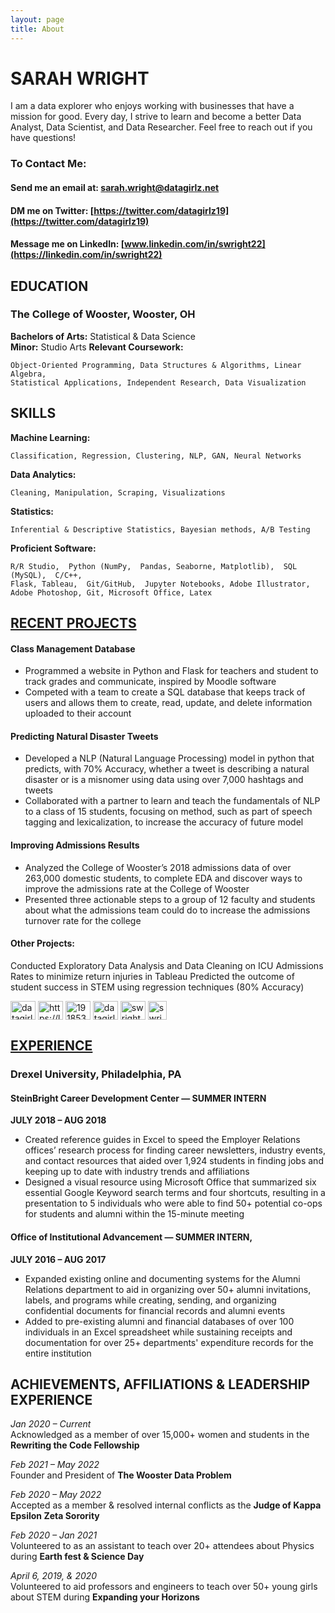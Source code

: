 ```yaml
---
layout: page
title: About
---
```


# SARAH **WRIGHT**
I am a data explorer who enjoys working with businesses that have a mission for good. Every day, I strive to learn and become a better Data Analyst, Data Scientist, and Data Researcher. Feel free to reach out if you have questions! 
### To Contact Me:
#### Send me an email at: [sarah.wright@datagirlz.net](sarah.wright@datagirlz.net)
####  DM me on Twitter: [https://twitter.com/datagirlz19](https://twitter.com/datagirlz19)
####  Message me on LinkedIn: [www.linkedin.com/in/swright22](https://linkedin.com/in/swright22)


## EDUCATION
### The College of Wooster, Wooster, OH                                                                                     
**Bachelors of Arts:** Statistical & Data Science                                                                
**Minor:** Studio Arts
**Relevant Coursework:** 

    Object-Oriented Programming, Data Structures & Algorithms, Linear Algebra, 
    Statistical Applications, Independent Research, Data Visualization

## SKILLS
**Machine Learning:** 

    Classification, Regression, Clustering, NLP, GAN, Neural Networks
**Data Analytics:** 

    Cleaning, Manipulation, Scraping, Visualizations
**Statistics:** 

    Inferential & Descriptive Statistics, Bayesian methods, A/B Testing
**Proficient Software:** 

    R/R Studio,  Python (NumPy,  Pandas, Seaborne, Matplotlib),  SQL (MySQL),  C/C++,  
    Flask, Tableau,  Git/GitHub,  Jupyter Notebooks, Adobe Illustrator, 
    Adobe Photoshop, Git, Microsoft Office, Latex

## [RECENT PROJECTS](datagirlz.net)

#### Class Management Database                                           
* Programmed a website in Python and Flask for teachers and student to track grades and communicate, inspired by Moodle software
* Competed with a team to create a SQL database that keeps track of users and allows them to create, read, update, and delete information uploaded to their account


#### Predicting Natural Disaster Tweets                                                   
* Developed a NLP (Natural Language Processing) model in python that predicts, with 70% Accuracy, whether a tweet is describing a natural disaster or is a misnomer using data using over 7,000 hashtags and tweets
* Collaborated with a partner to learn and teach the fundamentals of NLP to a class of 15 students, focusing on method, such as part of speech tagging and lexicalization, to increase the accuracy of future model


#### Improving Admissions Results                                          
* Analyzed the College of Wooster’s 2018 admissions data of over 263,000 domestic students, to complete EDA and discover ways to improve the admissions rate at the College of Wooster  
* Presented three actionable steps to a group of 12 faculty and students about what the admissions team could do to increase the admissions turnover rate for the college


#### Other Projects: 
Conducted Exploratory Data Analysis and Data Cleaning on ICU Admissions Rates to minimize return injuries in Tableau 
Predicted the outcome of student success in STEM using regression techniques (80% Accuracy)                


<a href="https://twitter.com/datagirlz19" target="blank"><img align="center" src="https://raw.githubusercontent.com/rahuldkjain/github-profile-readme-generator/master/src/images/icons/Social/twitter.svg" alt="datagirlz19" height="30" width="40" /></a>
<a href="https://linkedin.com/in/swright22" target="blank"><img align="center" src="https://raw.githubusercontent.com/rahuldkjain/github-profile-readme-generator/master/src/images/icons/Social/linked-in-alt.svg" alt="https://linkedin.com/in/swright22" height="30" width="40" /></a>
<a href="https://stackoverflow.com/users/19185336" target="blank"><img align="center" src="https://raw.githubusercontent.com/rahuldkjain/github-profile-readme-generator/master/src/images/icons/Social/stack-overflow.svg" alt="19185336" height="30" width="40" /></a>
<a href="https://kaggle.com/datagirlz19" target="blank"><img align="center" src="https://raw.githubusercontent.com/rahuldkjain/github-profile-readme-generator/master/src/images/icons/Social/kaggle.svg" alt="datagirlz19" height="30" width="40" /></a>
<a href="https://www.hackerrank.com/swright22" target="blank"><img align="center" src="https://raw.githubusercontent.com/rahuldkjain/github-profile-readme-generator/master/src/images/icons/Social/hackerrank.svg" alt="swright22" height="30" width="40" /></a>
<a href="https://public.tableau.com/app/profile/datagirlz19" target="blank"><img align="center" src="https://www.tableau.com/sites/default/files/2022-04/TableauLogo_RGB.png" alt="swright22" height="30" /></a>


## [EXPERIENCE](https://www.linkedin.com/in/swright22)
### Drexel University, Philadelphia, PA
#### SteinBright Career Development Center — SUMMER INTERN                                                        
**JULY 2018 – AUG 2018**

* Created reference guides in Excel to speed the Employer Relations offices’ research process for finding career newsletters, industry events, and contact resources that aided over 1,924 students in finding jobs and keeping up to date with industry trends and affiliations
* Designed a visual resource using Microsoft Office  that summarized six essential Google Keyword search terms and four shortcuts, resulting in a presentation to 5 individuals who were able to find 50+ potential co-ops for students and alumni within the 15-minute meeting

#### Office of Institutional Advancement  — SUMMER INTERN,                                                                    
**JULY 2016 – AUG 2017**

* Expanded existing online and documenting systems for the Alumni Relations department to aid in organizing over 50+ alumni invitations, labels, and programs while creating, sending, and organizing confidential documents for financial records and alumni events
* Added to pre-existing alumni and financial databases of over 100 individuals in an Excel spreadsheet while sustaining receipts and documentation for over 25+ departments' expenditure records for the entire institution 


## ACHIEVEMENTS, AFFILIATIONS & LEADERSHIP EXPERIENCE 

*Jan 2020 – Current*                 
    Acknowledged as a member of over 15,000+ women and students in the **Rewriting the Code Fellowship**
    
*Feb 2021 – May 2022*        
    Founder and President of **The Wooster Data Problem**
    
*Feb 2020 – May 2022*       
    Accepted as a member & resolved internal conflicts as the **Judge of Kappa Epsilon Zeta Sorority**
    
*Feb 2020 – Jan 2021*        
    Volunteered to as an assistant to teach over 20+ attendees about Physics during **Earth fest & Science Day**
    
*April 6, 2019, & 2020*                
    Volunteered to aid professors and engineers to teach over 50+ young girls about STEM during **Expanding your Horizons**
